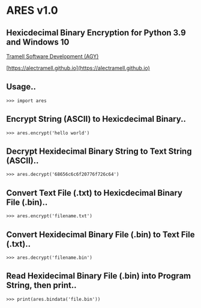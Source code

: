 # ARES v1.0
## Hexicdecimal Binary Encryption for Python 3.9 and Windows 10
[Tramell Software Development (AGY)](https://alectramell.github.io)

[https://alectramell.github.io](https://alectramell.github.io)


## Usage..

	>>> import ares

## Encrypt String (ASCII) to Hexicdecimal Binary..

	>>> ares.encrypt('hello world')

## Decrypt Hexidecimal Binary String to Text String (ASCII)..

	>>> ares.decrypt('68656c6c6f20776f726c64')

## Convert Text File (.txt) to Hexicdecimal Binary File (.bin)..

	>>> ares.encrypt('filename.txt')

## Convert Hexidecimal Binary File (.bin) to Text File (.txt)..

	>>> ares.decrypt('filename.bin')

## Read Hexidecimal Binary File (.bin) into Program String, then print..

	>>> print(ares.bindata('file.bin'))

